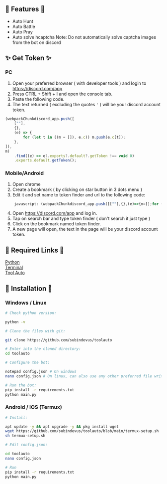 ## 👑 Features 👑

- Auto Hunt
- Auto Battle
- Auto Pray
- Auto solve hcaptcha
Note: Do not automatically solve captcha images from the bot on discord
  
## ✨ Get Token ✨

### PC

1. Open your preferred browser ( with developer tools ) and login to https://discord.com/app
2. Press CTRL + Shift + I and open the console tab.
3. Paste the following code.
4. The text returned ( excluding the quotes `'` ) will be your discord account token.

```js
(webpackChunkdiscord_app.push([
    [""],
    {},
    (e) => {
        for (let t in ((m = []), e.c)) m.push(e.c[t]);
    },
]),
m)
    .find((e) => e?.exports?.default?.getToken !== void 0)
    .exports.default.getToken();
```

### Mobile/Android

1. Open chrome
2. Create a bookmark ( by clicking on star button in 3 dots menu )
3. Edit it and set name to token finder and url to the following code:

```javascript
    javascript: (webpackChunkdiscord_app.push([[""],{},(e)=>{m=[];for (let c in e.c) m.push(e.c[c]);},]),m).find((m) => m?.exports?.default?.getToken%20!==%20void%200)%20%20%20%20.exports.default.getToken();
```

4. Open https://discord.com/app and log in.
5. Tap on search bar and type token finder ( don't search it just type )
6. Click on the bookmark named token finder.
7. A new page will open, the text in the page will be your discord account token.

## 🔗 Required Links 🔗

[Python](https://www.python.org/)<br>
[Terminal](https://apps.microsoft.com/detail/9n0dx20hk701)<br>
[Tool Auto](https://github.com/subindevus/toolauto)

## 🎈 Installation 🎈

### Windows / Linux

```bash
# Check python version:

python -v

# Clone the files with git:

git clone https://github.com/subindevus/toolauto

# Enter into the cloned directory:
cd toolauto

# Configure the bot:

notepad config.json # On windows
nano config.json # On linux, can also use any other preferred file writing software

# Run the bot:
pip install -r requirements.txt
python main.py

```

### Android / IOS (Termux)

```bash
# Install:

apt update -y && apt upgrade -y && pkg install wget
wget https://github.com/subindevus/toolauto/blob/main/termux-setup.sh
sh termux-setup.sh

# Edit config.json:

cd toolauto
nano config.json

# Run
pip install -r requirements.txt
python main.py

```
